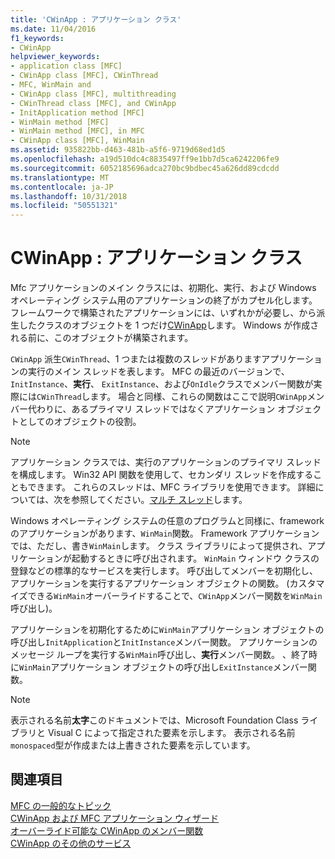 ```yaml
---
title: 'CWinApp : アプリケーション クラス'
ms.date: 11/04/2016
f1_keywords:
- CWinApp
helpviewer_keywords:
- application class [MFC]
- CWinApp class [MFC], CWinThread
- MFC, WinMain and
- CWinApp class [MFC], multithreading
- CWinThread class [MFC], and CWinApp
- InitApplication method [MFC]
- WinMain method [MFC]
- WinMain method [MFC], in MFC
- CWinApp class [MFC], WinMain
ms.assetid: 935822bb-d463-481b-a5f6-9719d68ed1d5
ms.openlocfilehash: a19d510dc4c8835497ff9e1bb7d5ca6242206fe9
ms.sourcegitcommit: 6052185696adca270bc9bdbec45a626dd89cdcdd
ms.translationtype: MT
ms.contentlocale: ja-JP
ms.lasthandoff: 10/31/2018
ms.locfileid: "50551321"
---
```

# <a name="cwinapp-the-application-class"></a>CWinApp : アプリケーション クラス

Mfc アプリケーションのメイン クラスには、初期化、実行、および Windows オペレーティング システム用のアプリケーションの終了がカプセル化します。 フレームワークで構築されたアプリケーションには、いずれかが必要し、から派生したクラスのオブジェクトを 1 つだけ[CWinApp](../mfc/reference/cwinapp-class.md)します。 Windows が作成される前に、このオブジェクトが構築されます。

`CWinApp` 派生`CWinThread`、1 つまたは複数のスレッドがありますアプリケーションの実行のメイン スレッドを表します。 MFC の最近のバージョンで、 `InitInstance`、**実行**、 `ExitInstance`、および`OnIdle`クラスでメンバー関数が実際には`CWinThread`します。 場合と同様、これらの関数はここで説明`CWinApp`メンバー代わりに、あるプライマリ スレッドではなくアプリケーション オブジェクトとしてのオブジェクトの役割。

> [!NOTE]
>  アプリケーション クラスでは、実行のアプリケーションのプライマリ スレッドを構成します。 Win32 API 関数を使用して、セカンダリ スレッドを作成することもできます。 これらのスレッドは、MFC ライブラリを使用できます。 詳細については、次を参照してください。[マルチ スレッド](../parallel/multithreading-support-for-older-code-visual-cpp.md)します。

Windows オペレーティング システムの任意のプログラムと同様に、framework のアプリケーションがあります、`WinMain`関数。 Framework アプリケーションでは、ただし、書き`WinMain`します。 クラス ライブラリによって提供され、アプリケーションが起動するときに呼び出されます。 `WinMain` ウィンドウ クラスの登録などの標準的なサービスを実行します。 呼び出してメンバーを初期化し、アプリケーションを実行するアプリケーション オブジェクトの関数。 (カスタマイズできる`WinMain`オーバーライドすることで、`CWinApp`メンバー関数を`WinMain`呼び出し)。

アプリケーションを初期化するために`WinMain`アプリケーション オブジェクトの呼び出し`InitApplication`と`InitInstance`メンバー関数。 アプリケーションのメッセージ ループを実行する`WinMain`呼び出し、**実行**メンバー関数。 、終了時に`WinMain`アプリケーション オブジェクトの呼び出し`ExitInstance`メンバー関数。

> [!NOTE]
>  表示される名前**太字**このドキュメントでは、Microsoft Foundation Class ライブラリと Visual C によって指定された要素を示します。 表示される名前`monospaced`型が作成または上書きされた要素を示しています。

## <a name="see-also"></a>関連項目

[MFC の一般的なトピック](../mfc/general-mfc-topics.md)<br/>
[CWinApp および MFC アプリケーション ウィザード](../mfc/cwinapp-and-the-mfc-application-wizard.md)<br/>
[オーバーライド可能な CWinApp のメンバー関数](../mfc/overridable-cwinapp-member-functions.md)<br/>
[CWinApp のその他のサービス](../mfc/special-cwinapp-services.md)


